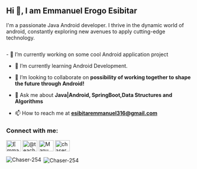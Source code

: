 <h2 align="left">Hi 👋, I am Emmanuel Erogo Esibitar</h2>
<p align="left">I'm a passionate Java Android developer. I thrive in the dynamic world of android, constantly exploring new avenues to apply cutting-edge technology.</p>
<p align="left"> <a href="https://twitter.com/" target="blank"><img src="https://img.shields.io/twitter/follow/?logo=twitter&style=for-the-badge" alt="" /></a> </p>
- 🔭 I’m currently working on some cool Android application project

- 🌱 I’m currently learning Android Development.

- 👯 I’m looking to collaborate on **possibility of working together to shape the future through Android!**

- 💬 Ask me about **Java|Android, SpringBoot,Data Structures and Algorithms**

- 📫 How to reach me at **esibitaremmanuel316@gmail.com**

<h3 align="left">Connect with me:</h3>
<p align="left">
<a href="https://linkedin.com/in/Emmanuel Esibitar" target="blank"><img align="center" src="https://raw.githubusercontent.com/rahuldkjain/github-profile-readme-generator/master/src/images/icons/Social/linked-in-alt.svg" alt="Emmanuel Erogo Esibitar" height="30" width="40" /></a>
<a href="https://twitter.com" target="blank"><img align="center" src="https://raw.githubusercontent.com/rahuldkjain/github-profile-readme-generator/master/src/images/icons/Social/twitter.svg" alt="@teachm4" height="30" width="40" /></a>
    <a href="https://twitter.com" target="blank"><img align="center" src="https://raw.githubusercontent.com/rahuldkjain/github-profile-readme-generator/master/src/images/icons/Social/facebook.svg" alt="Manu Chaser" height="30" width="40" /></a>
  <a href="https://twitter.com" target="blank"><img align="center" src="https://raw.githubusercontent.com/rahuldkjain/github-profile-readme-generator/master/src/images/icons/Social/instagram.svg" alt="chaser.ke" height="30" width="40" /></a>
</p>
<p><img align="left" src="https://github-readme-stats.vercel.app/api/top-langs?username=Chaser-254&show_icons=true&locale=en&layout=compact" alt="Chaser-254" /></p>


<p>&nbsp;<img align="center" src="https://github-readme-stats.vercel.app/api?username=Chaser-254&show_icons=true&locale=en" alt="Chaser-254" /></p>

